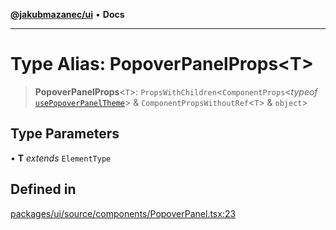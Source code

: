 [**@jakubmazanec/ui**](../README.md) • **Docs**

---

# Type Alias: PopoverPanelProps\<T\>

> **PopoverPanelProps**\<`T`\>: `PropsWithChildren`\<`ComponentProps`\<_typeof_
> [`usePopoverPanelTheme`](../functions/usePopoverPanelTheme.md)\> &
> `ComponentPropsWithoutRef`\<`T`\> & `object`\>

## Type Parameters

• **T** _extends_ `ElementType`

## Defined in

[packages/ui/source/components/PopoverPanel.tsx:23](https://github.com/jakubmazanec/tools/blob/043f017b24789eba8a7eb285e0e1042ac4eaaeea/packages/ui/source/components/PopoverPanel.tsx#L23)
